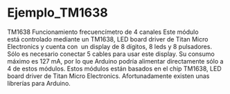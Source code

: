 # Ejemplo_TM1638
TM1638 Funcionamiento frecuencímetro de 4 canales
Este módulo está controlado mediante un TM1638, LED board driver de Titan Micro Electronics y cuenta con  un display de 8 dígitos, 8 leds  y 8 pulsadores. 
Sólo es necesario conectar 5 cables para usar este display. 
Su consumo máximo es 127 mA, por lo que Arduino podría alimentar directamente sólo a 4 de estos módulos.
Estos módulos están basados en el chip TM1638, LED board driver de Titan Micro Electronics. Afortunadamente existen unas librerías para Arduino. 
